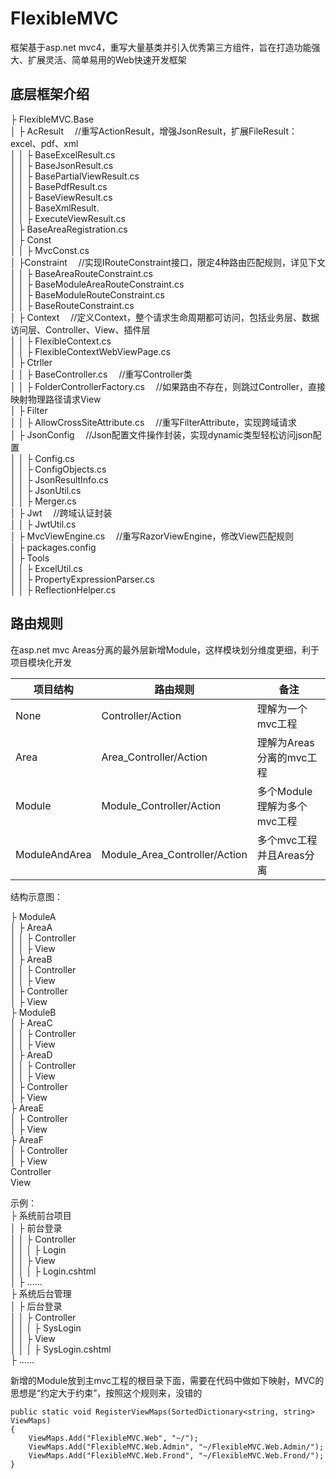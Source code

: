 # FlexibleMVC
框架基于asp.net mvc4，重写大量基类并引入优秀第三方组件，旨在打造功能强大、扩展灵活、简单易用的Web快速开发框架

## 底层框架介绍
<html>
├ FlexibleMVC.Base <br/>
│  ├ AcResult &emsp;//重写ActionResult，增强JsonResult，扩展FileResult：excel、pdf、xml<br/>
│  │  ├ BaseExcelResult.cs <br/>
│  │  ├ BaseJsonResult.cs <br/>
│  │  ├ BasePartialViewResult.cs <br/>
│  │  ├ BasePdfResult.cs <br/>
│  │  ├ BaseViewResult.cs <br/>
│  │  ├ BaseXmlResult. <br/>
│  │  ├ ExecuteViewResult.cs <br/>
│  ├ BaseAreaRegistration.cs <br/>
│  ├ Const <br/>
│  │  ├ MvcConst.cs <br/>
│  ├Constraint &emsp;//实现IRouteConstraint接口，限定4种路由匹配规则，详见下文<br/>
│  │  ├ BaseAreaRouteConstraint.cs <br/>
│  │  ├ BaseModuleAreaRouteConstraint.cs <br/>
│  │  ├ BaseModuleRouteConstraint.cs <br/>
│  │  ├ BaseRouteConstraint.cs <br/>
│  ├ Context &emsp;//定义Context，整个请求生命周期都可访问，包括业务层、数据访问层、Controller、View、插件层<br/>
│  │  ├ FlexibleContext.cs <br/>
│  │  ├ FlexibleContextWebViewPage.cs <br/>
│  ├ Ctrller <br/>
│  │  ├ BaseController.cs &emsp;//重写Controller类<br/>
│  │  ├ FolderControllerFactory.cs &emsp;//如果路由不存在，则跳过Controller，直接映射物理路径请求View<br/>
│  ├ Filter <br/>
│  │  ├ AllowCrossSiteAttribute.cs &emsp;//重写FilterAttribute，实现跨域请求<br/>
│  ├ JsonConfig &emsp;//Json配置文件操作封装，实现dynamic类型轻松访问json配置 <br/>
│  │  ├ Config.cs <br/>
│  │  ├ ConfigObjects.cs <br/>
│  │  ├ JsonResultInfo.cs <br/>
│  │  ├ JsonUtil.cs <br/>
│  │  ├ Merger.cs <br/>
│  ├ Jwt &emsp;//跨域认证封装<br/>
│  │  ├ JwtUtil.cs <br/>
│  ├ MvcViewEngine.cs &emsp;//重写RazorViewEngine，修改View匹配规则<br/>
│  ├ packages.config <br/>
│  ├ Tools <br/>
│  │  ├ ExcelUtil.cs <br/>
│  │  ├ PropertyExpressionParser.cs <br/>
│  │  ├ ReflectionHelper.cs <br/>
</html>

## 路由规则

在asp.net mvc Areas分离的最外层新增Module，这样模块划分维度更细，利于项目模块化开发

项目结构 | 路由规则 | 备注
---|---|---
None | Controller/Action | 理解为一个mvc工程
Area | Area_Controller/Action | 理解为Areas分离的mvc工程
Module | Module_Controller/Action | 多个Module理解为多个mvc工程
ModuleAndArea | Module_Area_Controller/Action | 多个mvc工程并且Areas分离

结构示意图：

├ ModuleA <br/>
│  ├ AreaA<br/>
│  │  ├ Controller <br/>
│  │  ├ View <br/>
│  ├ AreaB<br/>
│  │  ├ Controller <br/>
│  │  ├ View <br/>
│  ├ Controller<br/>
│  ├ View<br/>
├ ModuleB <br/>
│  ├ AreaC<br/>
│  │  ├ Controller <br/>
│  │  ├ View <br/>
│  ├ AreaD<br/>
│  │  ├ Controller <br/>
│  │  ├ View <br/>
│  ├ Controller<br/>
│  ├ View<br/>
├ AreaE<br/>
│  ├ Controller <br/>
│  ├ View <br/>
├ AreaF<br/>
│  ├ Controller <br/>
│  ├ View <br/>
Controller<br/>
View<br/>

示例：<br/>
├ 系统前台项目<br/>
│  ├ 前台登录<br/>
│  │  ├ Controller <br/>
│  │  │  ├ Login        
│  │  ├ View <br/>
│  │  │  ├ Login.cshtml       
│  ├ ……<br/>
├ 系统后台管理<br/>
│  ├ 后台登录<br/>
│  │  ├ Controller <br/>
│  │  │  ├ SysLogin        
│  │  ├ View <br/>
│  │  │  ├ SysLogin.cshtml<br/>
├ ……<br/>

新增的Module放到主mvc工程的根目录下面，需要在代码中做如下映射，MVC的思想是“约定大于约束”，按照这个规则来，没错的
```
public static void RegisterViewMaps(SortedDictionary<string, string> ViewMaps)
{
    ViewMaps.Add("FlexibleMVC.Web", "~/");
    ViewMaps.Add("FlexibleMVC.Web.Admin", "~/FlexibleMVC.Web.Admin/");
    ViewMaps.Add("FlexibleMVC.Web.Frond", "~/FlexibleMVC.Web.Frond/");
}

```
